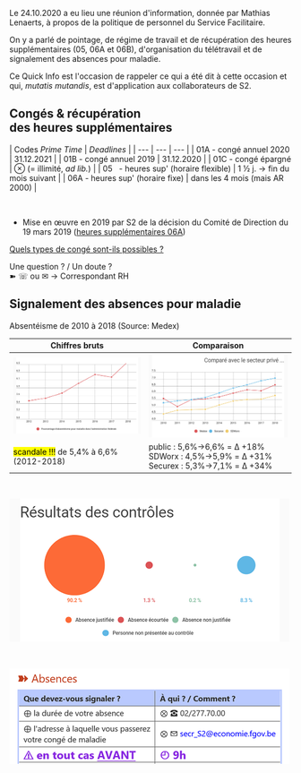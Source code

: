 <link rel="stylesheet" href="S2.css">
<link rel="stylesheet" href="foghorn2.css">

Le 24.10.2020 a eu lieu une réunion d'information, donnée par Mathias Lenaerts, à propos de la politique de personnel du Service Facilitaire.

On y a parlé de pointage, de régime de travail et de récupération des heures supplémentaires (05, 06A et 06B), d'organisation du télétravail et de signalement des absences pour maladie.

Ce Quick Info est l'occasion de rappeler ce qui a été dit à cette occasion et qui, *mutatis mutandis*, est d'application aux collaborateurs de S2.

## Congés & récupération<br>des heures supplémentaires

| Codes *Prime Time* | *Deadlines* |
| --- | --- | --- |
| 01A - congé annuel 2020 | 31.12.2021 |
| 01B - congé annuel 2019 | 31.12.2020 |
| 01C - congé épargné | &otimes; (= illimité, *ad lib.*) |
| 05&nbsp;&nbsp; - heures sup' (horaire flexible) | 1 &half; j. &rarr; fin du mois suivant |
| 06A - heures sup' (horaire fixe) | dans les 4 mois (mais AR 2000) |

&nbsp;

* Mise en &oelig;uvre en 2019 par S2 de la décision du Comité de Direction du 19 mars 2019 ([heures supplémentaires 06A](Note_06_en_2019.pdf))

[Quels types de congé sont-ils possibles ?]()

Une question ? / Un doute ?  
&#10173; &#9743; ou &#9993; &rarr; Correspondant RH 


## Signalement des absences pour maladie

Absentéisme de 2010 à 2018 (Source: Medex)

| Chiffres bruts | Comparaison |
| --- | --- |
| ![](evol_2012-2018.png) | ![](compa_prive-public.png) |
| <mark>scandale !!!</mark> de 5,4% à 6,6% (2012-2018) | public : 5,6%&rarr;6,6% = &Delta; +18%<br>SDWorx : 4,5%&rarr;5,9% = &Delta; +31%<br>Securex : 5,3%&rarr;7,1% = &Delta; +34% |

&nbsp;

![](resultats_2018.png)

&nbsp;

![](melding_FR.png)
